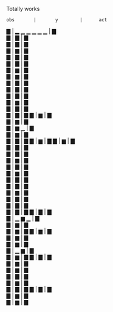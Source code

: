 Totally works

    obs       |       y        |      act     

▇            |  ▂ ▁ ▁ ▁ ▁ ▁  |    ▇      
    ▇        |      ▇        |  ▇        
▇            |  ▇            |      ▇    
        ▇    |          ▆    |        ▇  
▇            |  ▇            |        ▇  
          ▇  |            ▇  |    ▇      
    ▇        |      ▆        |  ▇        
          ▇  |            ▆  |      ▇    
▇            |  ▇            |    ▇      
    ▇        |      ▇        |  ▇        
▇            |  ▇            |        ▇  
          ▇  |            ▆  |      ▇    
▇            |  ▇            |        ▇  
          ▇  |            ▇  |          ▇
        ▇    |          ▆    |    ▇      
      ▇      |        ▆      |        ▇  
  ▇          |    ▆   ▁      |      ▇    
      ▇      |        ▆      |  ▇        
        ▇    |          ▇    |          ▇
          ▇  |            ▆  |          ▇
        ▇    |          ▆    |      ▇    
▇            |  ▇            |        ▇  
        ▇    |          ▇    |        ▇  
  ▇          |    ▆          |      ▇    
        ▇    |          ▇    |  ▇        
    ▇        |      ▆        |      ▇    
▇            |  ▇            |  ▇        
          ▇  |            ▇  |  ▇        
  ▇          |    ▆          |        ▇  
    ▇        |      ▇        |        ▇  
▇            |  ▇            |  ▇        
        ▇    |          ▇    |          ▇
          ▇  |            ▇  |    ▇      
  ▇          |  ▁ ▆ ▁        |  ▇        
          ▇  |            ▆  |        ▇  
      ▇      |        ▆      |          ▇
    ▇        |      ▆        |      ▇    
          ▇  |            ▆  |        ▇  
    ▇        |      ▆        |        ▇  
        ▇    |        ▁ ▆    |        ▇  
      ▇      |        ▆      |          ▇
    ▇        |      ▇        |  ▇        
▇            |  ▆            |  ▇        
      ▇      |        ▆      |    ▇      
▇            |  ▇            |    ▇      
    ▇        |      ▆        |      ▇    
        ▇    |          ▇    |          ▇
          ▇  |            ▇  |      ▇    
      ▇      |        ▆      |      ▇    
        ▇    |          ▆    |        ▇  